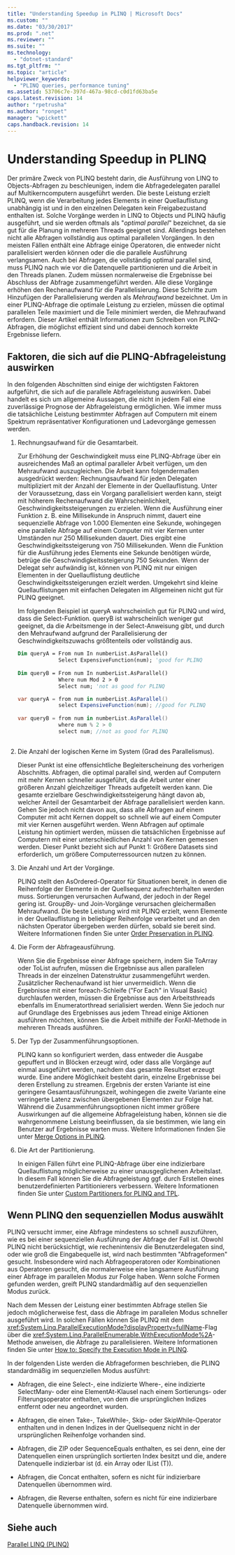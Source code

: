 ```yaml
---
title: "Understanding Speedup in PLINQ | Microsoft Docs"
ms.custom: ""
ms.date: "03/30/2017"
ms.prod: ".net"
ms.reviewer: ""
ms.suite: ""
ms.technology: 
  - "dotnet-standard"
ms.tgt_pltfrm: ""
ms.topic: "article"
helpviewer_keywords: 
  - "PLINQ queries, performance tuning"
ms.assetid: 53706c7e-397d-467a-98cd-c0d1fd63ba5e
caps.latest.revision: 14
author: "rpetrusha"
ms.author: "ronpet"
manager: "wpickett"
caps.handback.revision: 14
---
```

# Understanding Speedup in PLINQ
Der primäre Zweck von PLINQ besteht darin, die Ausführung von LINQ to Objects\-Abfragen zu beschleunigen, indem die Abfragedelegaten parallel auf Multikerncomputern ausgeführt werden.  Die beste Leistung erzielt PLINQ, wenn die Verarbeitung jedes Elements in einer Quellauflistung unabhängig ist und in den einzelnen Delegaten kein Freigabezustand enthalten ist.  Solche Vorgänge werden in LINQ to Objects und PLINQ häufig ausgeführt, und sie werden oftmals als "*optimal parallel*" bezeichnet, da sie gut für die Planung in mehreren Threads geeignet sind.  Allerdings bestehen nicht alle Abfragen vollständig aus optimal parallelen Vorgängen. In den meisten Fällen enthält eine Abfrage einige Operatoren, die entweder nicht parallelisiert werden können oder die die parallele Ausführung verlangsamen.  Auch bei Abfragen, die vollständig optimal parallel sind, muss PLINQ nach wie vor die Datenquelle partitionieren und die Arbeit in den Threads planen. Zudem müssen normalerweise die Ergebnisse bei Abschluss der Abfrage zusammengeführt werden.  Alle diese Vorgänge erhöhen den Rechenaufwand für die Parallelisierung. Diese Schritte zum Hinzufügen der Parallelisierung werden als *Mehraufwand* bezeichnet.  Um in einer PLINQ\-Abfrage die optimale Leistung zu erzielen, müssen die optimal parallelen Teile maximiert und die Teile minimiert werden, die Mehraufwand erfordern.  Dieser Artikel enthält Informationen zum Schreiben von PLINQ\-Abfragen, die möglichst effizient sind und dabei dennoch korrekte Ergebnisse liefern.  
  
## Faktoren, die sich auf die PLINQ\-Abfrageleistung auswirken  
 In den folgenden Abschnitten sind einige der wichtigsten Faktoren aufgeführt, die sich auf die parallele Abfrageleistung auswirken.  Dabei handelt es sich um allgemeine Aussagen, die nicht in jedem Fall eine zuverlässige Prognose der Abfrageleistung ermöglichen.  Wie immer muss die tatsächliche Leistung bestimmter Abfragen auf Computern mit einem Spektrum repräsentativer Konfigurationen und Ladevorgänge gemessen werden.  
  
1.  Rechnungsaufwand für die Gesamtarbeit.  
  
     Zur Erhöhung der Geschwindigkeit muss eine PLINQ\-Abfrage über ein ausreichendes Maß an optimal paralleler Arbeit verfügen, um den Mehraufwand auszugleichen.  Die Arbeit kann folgendermaßen ausgedrückt werden: Rechnungsaufwand für jeden Delegaten multipliziert mit der Anzahl der Elemente in der Quellauflistung.  Unter der Voraussetzung, dass ein Vorgang parallelisiert werden kann, steigt mit höherem Rechenaufwand die Wahrscheinlichkeit, Geschwindigkeitssteigerungen zu erzielen.  Wenn die Ausführung einer Funktion z. B. eine Millisekunde in Anspruch nimmt, dauert eine sequenzielle Abfrage von 1.000 Elementen eine Sekunde, wohingegen eine parallele Abfrage auf einem Computer mit vier Kernen unter Umständen nur 250 Millisekunden dauert.  Dies ergibt eine Geschwindigkeitssteigerung von 750 Millisekunden.  Wenn die Funktion für die Ausführung jedes Elements eine Sekunde benötigen würde, betrüge die Geschwindigkeitssteigerung 750 Sekunden.  Wenn der Delegat sehr aufwändig ist, können von PLINQ mit nur einigen Elementen in der Quellauflistung deutliche Geschwindigkeitssteigerungen erzielt werden.  Umgekehrt sind kleine Quellauflistungen mit einfachen Delegaten im Allgemeinen nicht gut für PLINQ geeignet.  
  
     Im folgenden Beispiel ist queryA wahrscheinlich gut für PLINQ und wird, dass die Select\-Funktion. queryB ist wahrscheinlich weniger gut geeignet, da die Arbeitsmenge in der Select\-Anweisung gibt, und durch den Mehraufwand aufgrund der Parallelisierung der Geschwindigkeitszuwachs größtenteils oder vollständig aus.  
  
    ```vb  
    Dim queryA = From num In numberList.AsParallel()  
                 Select ExpensiveFunction(num); 'good for PLINQ  
  
    Dim queryB = From num In numberList.AsParallel()  
                 Where num Mod 2 > 0  
                 Select num; 'not as good for PLINQ  
    ```  
  
    ```csharp  
    var queryA = from num in numberList.AsParallel()  
                 select ExpensiveFunction(num); //good for PLINQ  
  
    var queryB = from num in numberList.AsParallel()  
                 where num % 2 > 0  
                 select num; //not as good for PLINQ  
  
    ```  
  
2.  Die Anzahl der logischen Kerne im System \(Grad des Parallelismus\).  
  
     Dieser Punkt ist eine offensichtliche Begleiterscheinung des vorherigen Abschnitts. Abfragen, die optimal parallel sind, werden auf Computern mit mehr Kernen schneller ausgeführt, da die Arbeit unter einer größeren Anzahl gleichzeitiger Threads aufgeteilt werden kann.  Die gesamte erzielbare Geschwindigkeitssteigerung hängt davon ab, welcher Anteil der Gesamtarbeit der Abfrage parallelisiert werden kann.  Gehen Sie jedoch nicht davon aus, dass alle Abfragen auf einem Computer mit acht Kernen doppelt so schnell wie auf einem Computer mit vier Kernen ausgeführt werden.  Wenn Abfragen auf optimale Leistung hin optimiert werden, müssen die tatsächlichen Ergebnisse auf Computern mit einer unterschiedlichen Anzahl von Kernen gemessen werden.  Dieser Punkt bezieht sich auf Punkt 1: Größere Datasets sind erforderlich, um größere Computerressourcen nutzen zu können.  
  
3.  Die Anzahl und Art der Vorgänge.  
  
     PLINQ stellt den AsOrdered\-Operator für Situationen bereit, in denen die Reihenfolge der Elemente in der Quellsequenz aufrechterhalten werden muss.  Sortierungen verursachen Aufwand, der jedoch in der Regel gering ist.  GroupBy\- und Join\-Vorgänge verursachen gleichermaßen Mehraufwand.  Die beste Leistung wird mit PLINQ erzielt, wenn Elemente in der Quellauflistung in beliebiger Reihenfolge verarbeitet und an den nächsten Operator übergeben werden dürfen, sobald sie bereit sind.  Weitere Informationen finden Sie unter [Order Preservation in PLINQ](../../../docs/standard/parallel-programming/order-preservation-in-plinq.md).  
  
4.  Die Form der Abfrageausführung.  
  
     Wenn Sie die Ergebnisse einer Abfrage speichern, indem Sie ToArray oder ToList aufrufen, müssen die Ergebnisse aus allen parallelen Threads in der einzelnen Datenstruktur zusammengeführt werden.  Zusätzlicher Rechenaufwand ist hier unvermeidlich.  Wenn die Ergebnisse mit einer foreach\-Schleife \("For Each" in Visual Basic\) durchlaufen werden, müssen die Ergebnisse aus den Arbeitsthreads ebenfalls im Enumeratorthread serialisiert werden.  Wenn Sie jedoch nur auf Grundlage des Ergebnisses aus jedem Thread einige Aktionen ausführen möchten, können Sie die Arbeit mithilfe der ForAll\-Methode in mehreren Threads ausführen.  
  
5.  Der Typ der Zusammenführungsoptionen.  
  
     PLINQ kann so konfiguriert werden, dass entweder die Ausgabe gepuffert und in Blöcken erzeugt wird, oder dass alle Vorgänge auf einmal ausgeführt werden, nachdem das gesamte Resultset erzeugt wurde. Eine andere Möglichkeit besteht darin, einzelne Ergebnisse bei deren Erstellung zu streamen.  Ergebnis der ersten Variante ist eine geringere Gesamtausführungszeit, wohingegen die zweite Variante eine verringerte Latenz zwischen übergebenen Elementen zur Folge hat.  Während die Zusammenführungsoptionen nicht immer größere Auswirkungen auf die allgemeine Abfrageleistung haben, können sie die wahrgenommene Leistung beeinflussen, da sie bestimmen, wie lang ein Benutzer auf Ergebnisse warten muss.  Weitere Informationen finden Sie unter [Merge Options in PLINQ](../../../docs/standard/parallel-programming/merge-options-in-plinq.md).  
  
6.  Die Art der Partitionierung.  
  
     In einigen Fällen führt eine PLINQ\-Abfrage über eine indizierbare Quellauflistung möglicherweise zu einer unausgeglichenen Arbeitslast.  In diesem Fall können Sie die Abfrageleistung ggf. durch Erstellen eines benutzerdefinierten Partitionierers verbessern.  Weitere Informationen finden Sie unter [Custom Partitioners for PLINQ and TPL](../../../docs/standard/parallel-programming/custom-partitioners-for-plinq-and-tpl.md).  
  
## Wenn PLINQ den sequenziellen Modus auswählt  
 PLINQ versucht immer, eine Abfrage mindestens so schnell auszuführen, wie es bei einer sequenziellen Ausführung der Abfrage der Fall ist.  Obwohl PLINQ nicht berücksichtigt, wie rechenintensiv die Benutzerdelegaten sind, oder wie groß die Eingabequelle ist, wird nach bestimmten "Abfrageformen" gesucht. Insbesondere wird nach Abfrageoperatoren oder Kombinationen aus Operatoren gesucht, die normalerweise eine langsamere Ausführung einer Abfrage im parallelen Modus zur Folge haben.  Wenn solche Formen gefunden werden, greift PLINQ standardmäßig auf den sequenziellen Modus zurück.  
  
 Nach dem Messen der Leistung einer bestimmten Abfrage stellen Sie jedoch möglicherweise fest, dass die Abfrage im parallelen Modus schneller ausgeführt wird.  In solchen Fällen können Sie PLINQ mit dem <xref:System.Linq.ParallelExecutionMode?displayProperty=fullName>\-Flag über die <xref:System.Linq.ParallelEnumerable.WithExecutionMode%2A>\-Methode anweisen, die Abfrage zu parallelisieren.  Weitere Informationen finden Sie unter [How to: Specify the Execution Mode in PLINQ](../../../docs/standard/parallel-programming/how-to-specify-the-execution-mode-in-plinq.md).  
  
 In der folgenden Liste werden die Abfrageformen beschrieben, die PLINQ standardmäßig im sequenziellen Modus ausführt:  
  
-   Abfragen, die eine Select\-, eine indizierte Where\-, eine indizierte SelectMany\- oder eine ElementAt\-Klausel nach einem Sortierungs\- oder Filterungsoperator enthalten, von dem die ursprünglichen Indizes entfernt oder neu angeordnet wurden.  
  
-   Abfragen, die einen Take\-, TakeWhile\-, Skip\- oder SkipWhile\-Operator enthalten und in denen Indizes in der Quellsequenz nicht in der ursprünglichen Reihenfolge vorhanden sind.  
  
-   Abfragen, die ZIP oder SequenceEquals enthalten, es sei denn, eine der Datenquellen einen ursprünglich sortierten Index besitzt und die, andere Datenquelle indizierbar ist \(d. ein Array oder IList \(T\)\).  
  
-   Abfragen, die Concat enthalten, sofern es nicht für indizierbare Datenquellen übernommen wird.  
  
-   Abfragen, die Reverse enthalten, sofern es nicht für eine indizierbare Datenquelle übernommen wird.  
  
## Siehe auch  
 [Parallel LINQ \(PLINQ\)](../../../docs/standard/parallel-programming/parallel-linq-plinq.md)